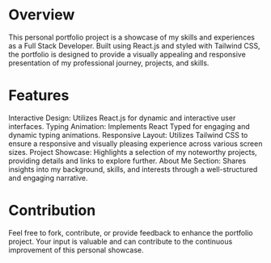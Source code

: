 # Overview
This personal portfolio project is a showcase of my skills and experiences as a Full Stack Developer. Built using React.js and styled with Tailwind CSS, the portfolio is designed to provide a visually appealing and responsive presentation of my professional journey, projects, and skills.

# Features
Interactive Design: Utilizes React.js for dynamic and interactive user interfaces.
Typing Animation: Implements React Typed for engaging and dynamic typing animations.
Responsive Layout: Utilizes Tailwind CSS to ensure a responsive and visually pleasing experience across various screen sizes.
Project Showcase: Highlights a selection of my noteworthy projects, providing details and links to explore further.
About Me Section: Shares insights into my background, skills, and interests through a well-structured and engaging narrative.

# Contribution
Feel free to fork, contribute, or provide feedback to enhance the portfolio project. Your input is valuable and can contribute to the continuous improvement of this personal showcase.


